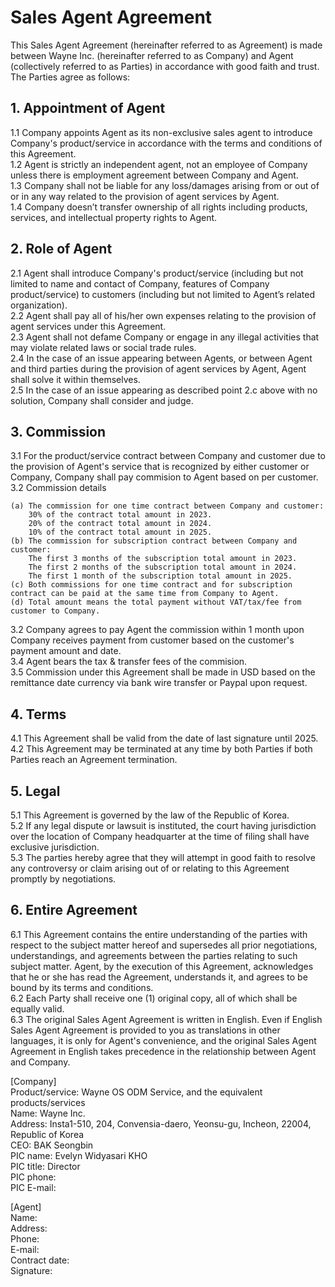 # Sales Agent Agreement

This Sales Agent Agreement (hereinafter referred to as Agreement) is made between Wayne Inc. (hereinafter referred to as Company) and Agent (collectively referred to as Parties) in accordance with good faith and trust.	
The Parties agree as follows:

## 1. Appointment of Agent
1.1 Company appoints Agent as its non-exclusive sales agent to introduce Company's product/service in accordance with the terms and conditions of this Agreement.
<br>1.2 Agent is strictly an independent agent, not an employee of Company unless there is employment agreement between Company and Agent.
<br>1.3 Company shall not be liable for any loss/damages arising from or out of or in any way related to the provision of agent services by Agent.
<br>1.4 Company doesn’t transfer ownership of all rights including products, services, and intellectual property rights to Agent.

## 2. Role of Agent
2.1 Agent shall introduce Company's product/service (including but not limited to name and contact of Company, features of Company product/service) to customers (including but not limited to Agent’s related organization). 
<br>2.2 Agent shall pay all of his/her own expenses relating to the provision of agent services under this Agreement.
<br>2.3 Agent shall not defame Company or engage in any illegal activities that may violate related laws or social trade rules.
<br>2.4 In the case of an issue appearing between Agents, or between Agent and third parties during the provision of agent services by Agent, Agent shall solve it within themselves.
<br>2.5 In the case of an issue appearing as described point 2.c above with no solution, Company shall consider and judge.

## 3. Commission
3.1 For the product/service contract between Company and customer due to the provision of Agent's service that is recognized by either customer or Company, Company shall pay commision to Agent based on per customer.
<br>3.2 Commission details
```
(a) The commission for one time contract between Company and customer:
    30% of the contract total amount in 2023.
    20% of the contract total amount in 2024.
    10% of the contract total amount in 2025.
(b) The commission for subscription contract between Company and customer:
    The first 3 months of the subscription total amount in 2023.
    The first 2 months of the subscription total amount in 2024.
    The first 1 month of the subscription total amount in 2025.
(c) Both commissions for one time contract and for subscription contract can be paid at the same time from Company to Agent.
(d) Total amount means the total payment without VAT/tax/fee from customer to Company.
```
3.2 Company agrees to pay Agent the commission within 1 month upon Company receives payment from customer based on the customer's payment amount and date.
<br>3.4 Agent bears the tax & transfer fees of the commision.
<br>3.5 Commission under this Agreement shall be made in USD based on the remittance date currency via bank wire transfer or Paypal upon request.

## 4. Terms
4.1 This Agreement shall be valid from the date of last signature until 2025.
<br>4.2 This Agreement may be terminated at any time by both Parties if both Parties reach an Agreement termination.

## 5. Legal
5.1 This Agreement is governed by the law of the Republic of Korea.
<br>5.2 If any legal dispute or lawsuit is instituted, the court having jurisdiction over the location of Company headquarter at the time of filing shall have exclusive jurisdiction.
<br>5.3 The parties hereby agree that they will attempt in good faith to resolve any controversy or claim arising out of or relating to this Agreement promptly by negotiations.

## 6. Entire Agreement
6.1 This Agreement contains the entire understanding of the parties with respect to the subject matter hereof and supersedes all prior negotiations, understandings, and agreements between the parties relating to such subject matter. Agent, by the execution of this Agreement, acknowledges that he or she has read the Agreement, understands it, and agrees to be bound by its terms and conditions. 
<br>6.2 Each Party shall receive one (1) original copy, all of which shall be equally valid.
<br>6.3 The original Sales Agent Agreement is written in English. Even if English Sales Agent Agreement is provided to you as translations in other languages, it is only for Agent's convenience, and the original Sales Agent Agreement in English takes precedence in the relationship between Agent and Company.

[Company]
<br>Product/service:		Wayne OS ODM Service, and the equivalent products/services
<br>Name: 			        Wayne Inc.
<br>Address: 		        Insta1-510, 204, Convensia-daero, Yeonsu-gu, Incheon, 22004, Republic of Korea
<br>CEO: 			        BAK Seongbin
<br>PIC name: 	        	Evelyn Widyasari KHO 
<br>PIC title:     		    Director
<br>PIC phone:
<br>PIC E-mail:

[Agent]
<br>Name:
<br>Address:
<br>Phone:
<br>E-mail:
<br>Contract date:
<br>Signature:



